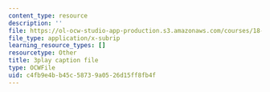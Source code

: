 ```yaml
---
content_type: resource
description: ''
file: https://ol-ocw-studio-app-production.s3.amazonaws.com/courses/18-01sc-single-variable-calculus-fall-2010/c4fb9e4bb45c58739a0526d15ff8fb4f_twzGBqPeW0M.vtt
file_type: application/x-subrip
learning_resource_types: []
resourcetype: Other
title: 3play caption file
type: OCWFile
uid: c4fb9e4b-b45c-5873-9a05-26d15ff8fb4f
---
```

